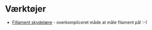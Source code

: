 # Værktøjer

* [Fillament skydelære](FilamentCalliper/README.md) - overkompliceret måde at måle filament på! :-)
